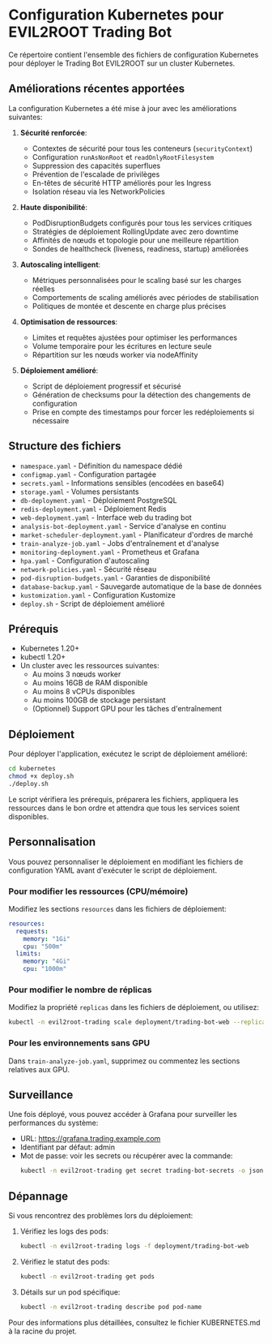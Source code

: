 # Configuration Kubernetes pour EVIL2ROOT Trading Bot

Ce répertoire contient l'ensemble des fichiers de configuration Kubernetes pour déployer le Trading Bot EVIL2ROOT sur un cluster Kubernetes.

## Améliorations récentes apportées

La configuration Kubernetes a été mise à jour avec les améliorations suivantes:

1. **Sécurité renforcée**:
   - Contextes de sécurité pour tous les conteneurs (`securityContext`)
   - Configuration `runAsNonRoot` et `readOnlyRootFilesystem`
   - Suppression des capacités superflues
   - Prévention de l'escalade de privilèges
   - En-têtes de sécurité HTTP améliorés pour les Ingress
   - Isolation réseau via les NetworkPolicies

2. **Haute disponibilité**:
   - PodDisruptionBudgets configurés pour tous les services critiques
   - Stratégies de déploiement RollingUpdate avec zero downtime
   - Affinités de nœuds et topologie pour une meilleure répartition
   - Sondes de healthcheck (liveness, readiness, startup) améliorées

3. **Autoscaling intelligent**:
   - Métriques personnalisées pour le scaling basé sur les charges réelles
   - Comportements de scaling améliorés avec périodes de stabilisation
   - Politiques de montée et descente en charge plus précises

4. **Optimisation de ressources**:
   - Limites et requêtes ajustées pour optimiser les performances
   - Volume temporaire pour les écritures en lecture seule
   - Répartition sur les nœuds worker via nodeAffinity

5. **Déploiement amélioré**:
   - Script de déploiement progressif et sécurisé
   - Génération de checksums pour la détection des changements de configuration
   - Prise en compte des timestamps pour forcer les redéploiements si nécessaire

## Structure des fichiers

- `namespace.yaml` - Définition du namespace dédié
- `configmap.yaml` - Configuration partagée
- `secrets.yaml` - Informations sensibles (encodées en base64)
- `storage.yaml` - Volumes persistants
- `db-deployment.yaml` - Déploiement PostgreSQL
- `redis-deployment.yaml` - Déploiement Redis
- `web-deployment.yaml` - Interface web du trading bot
- `analysis-bot-deployment.yaml` - Service d'analyse en continu
- `market-scheduler-deployment.yaml` - Planificateur d'ordres de marché
- `train-analyze-job.yaml` - Jobs d'entraînement et d'analyse
- `monitoring-deployment.yaml` - Prometheus et Grafana
- `hpa.yaml` - Configuration d'autoscaling
- `network-policies.yaml` - Sécurité réseau
- `pod-disruption-budgets.yaml` - Garanties de disponibilité
- `database-backup.yaml` - Sauvegarde automatique de la base de données
- `kustomization.yaml` - Configuration Kustomize
- `deploy.sh` - Script de déploiement amélioré

## Prérequis

- Kubernetes 1.20+
- kubectl 1.20+
- Un cluster avec les ressources suivantes:
  - Au moins 3 nœuds worker
  - Au moins 16GB de RAM disponible
  - Au moins 8 vCPUs disponibles
  - Au moins 100GB de stockage persistant
  - (Optionnel) Support GPU pour les tâches d'entraînement

## Déploiement

Pour déployer l'application, exécutez le script de déploiement amélioré:

```bash
cd kubernetes
chmod +x deploy.sh
./deploy.sh
```

Le script vérifiera les prérequis, préparera les fichiers, appliquera les ressources dans le bon ordre et attendra que tous les services soient disponibles.

## Personnalisation

Vous pouvez personnaliser le déploiement en modifiant les fichiers de configuration YAML avant d'exécuter le script de déploiement.

### Pour modifier les ressources (CPU/mémoire)

Modifiez les sections `resources` dans les fichiers de déploiement:

```yaml
resources:
  requests:
    memory: "1Gi"
    cpu: "500m"
  limits:
    memory: "4Gi"
    cpu: "1000m"
```

### Pour modifier le nombre de réplicas

Modifiez la propriété `replicas` dans les fichiers de déploiement, ou utilisez:

```bash
kubectl -n evil2root-trading scale deployment/trading-bot-web --replicas=3
```

### Pour les environnements sans GPU

Dans `train-analyze-job.yaml`, supprimez ou commentez les sections relatives aux GPU.

## Surveillance

Une fois déployé, vous pouvez accéder à Grafana pour surveiller les performances du système:

- URL: https://grafana.trading.example.com
- Identifiant par défaut: admin
- Mot de passe: voir les secrets ou récupérer avec la commande:
  ```bash
  kubectl -n evil2root-trading get secret trading-bot-secrets -o jsonpath='{.data.GRAFANA_ADMIN_PASSWORD}' | base64 --decode
  ```

## Dépannage

Si vous rencontrez des problèmes lors du déploiement:

1. Vérifiez les logs des pods:
   ```bash
   kubectl -n evil2root-trading logs -f deployment/trading-bot-web
   ```

2. Vérifiez le statut des pods:
   ```bash
   kubectl -n evil2root-trading get pods
   ```

3. Détails sur un pod spécifique:
   ```bash
   kubectl -n evil2root-trading describe pod pod-name
   ```

Pour des informations plus détaillées, consultez le fichier KUBERNETES.md à la racine du projet.